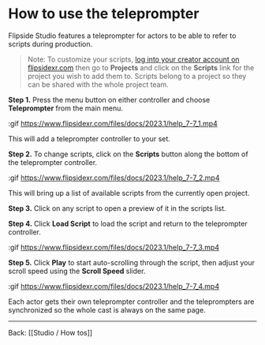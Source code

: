 # How to use the teleprompter

Flipside Studio features a teleprompter for actors to be able to refer to scripts during production.

> Note: To customize your scripts, [log into your creator account on flipsidexr.com](flipsidexr.com/user) then go to **Projects** and click on the **Scripts** link for the project you wish to add them to. Scripts belong to a project so they can be shared with the whole project team.

**Step 1.** Press the menu button on either controller and choose **Teleprompter** from the main menu.

:gif https://www.flipsidexr.com/files/docs/2023.1/help_7-7_1.mp4

This will add a teleprompter controller to your set.

**Step 2.** To change scripts, click on the **Scripts** button along the bottom of the teleprompter controller.

:gif https://www.flipsidexr.com/files/docs/2023.1/help_7-7_2.mp4

This will bring up a list of available scripts from the currently open project.

**Step 3.** Click on any script to open a preview of it in the scripts list.

**Step 4.** Click **Load Script** to load the script and return to the teleprompter controller.

:gif https://www.flipsidexr.com/files/docs/2023.1/help_7-7_3.mp4

**Step 5.** Click **Play** to start auto-scrolling through the script, then adjust your scroll speed using the **Scroll Speed** slider.

:gif https://www.flipsidexr.com/files/docs/2023.1/help_7-7_4.mp4

Each actor gets their own teleprompter controller and the teleprompters are synchronized so the whole cast is always on the same page.

---

Back: [[Studio / How tos]]
